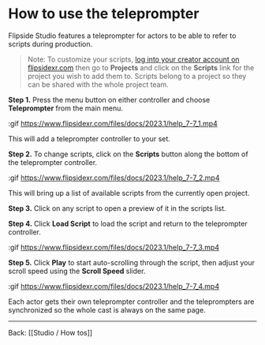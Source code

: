 # How to use the teleprompter

Flipside Studio features a teleprompter for actors to be able to refer to scripts during production.

> Note: To customize your scripts, [log into your creator account on flipsidexr.com](flipsidexr.com/user) then go to **Projects** and click on the **Scripts** link for the project you wish to add them to. Scripts belong to a project so they can be shared with the whole project team.

**Step 1.** Press the menu button on either controller and choose **Teleprompter** from the main menu.

:gif https://www.flipsidexr.com/files/docs/2023.1/help_7-7_1.mp4

This will add a teleprompter controller to your set.

**Step 2.** To change scripts, click on the **Scripts** button along the bottom of the teleprompter controller.

:gif https://www.flipsidexr.com/files/docs/2023.1/help_7-7_2.mp4

This will bring up a list of available scripts from the currently open project.

**Step 3.** Click on any script to open a preview of it in the scripts list.

**Step 4.** Click **Load Script** to load the script and return to the teleprompter controller.

:gif https://www.flipsidexr.com/files/docs/2023.1/help_7-7_3.mp4

**Step 5.** Click **Play** to start auto-scrolling through the script, then adjust your scroll speed using the **Scroll Speed** slider.

:gif https://www.flipsidexr.com/files/docs/2023.1/help_7-7_4.mp4

Each actor gets their own teleprompter controller and the teleprompters are synchronized so the whole cast is always on the same page.

---

Back: [[Studio / How tos]]
